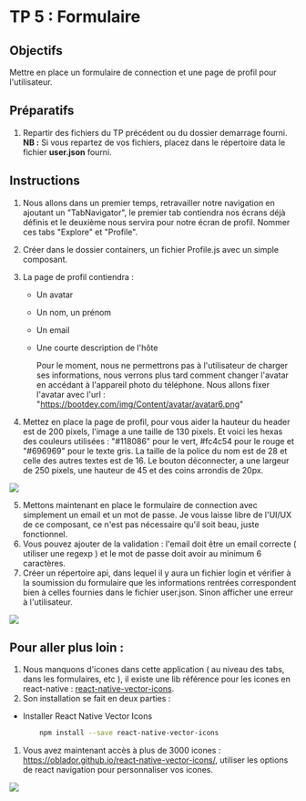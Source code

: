 # TP 5 : Formulaire

## Objectifs

Mettre en place un formulaire de connection et une page de profil pour l'utilisateur.

## Préparatifs

1. Repartir des fichiers du TP précédent ou du dossier demarrage fourni. **NB :** Si vous repartez de vos fichiers, placez dans le répertoire data le fichier **user.json** fourni.

## Instructions

1. Nous allons dans un premier temps, retravailler notre navigation en ajoutant un "TabNavigator", le premier tab contiendra nos écrans déjà définis et le deuxième nous servira pour notre écran de profil. Nommer ces tabs "Explore" et "Profile".
2. Créer dans le dossier containers, un fichier Profile.js avec un simple composant.
3. La page de profil contiendra :

   - Un avatar
   - Un nom, un prénom
   - Un email
   - Une courte description de l'hôte

     Pour le moment, nous ne permettrons pas à l'utilisateur de charger ses informations, nous verrons plus tard comment changer l'avatar en accédant à l'appareil photo du téléphone. Nous allons fixer l'avatar avec l'url : "https://bootdey.com/img/Content/avatar/avatar6.png"

4. Mettez en place la page de profil, pour vous aider la hauteur du header est de 200 pixels, l'image a une taille de 130 pixels. Et voici les hexas des couleurs utilisées : "#118086" pour le vert, #fc4c54 pour le rouge et "#696969" pour le texte gris. La taille de la police du nom est de 28 et celle des autres textes est de 16. Le bouton déconnecter, a une largeur de 250 pixels, une hauteur de 45 et des coins arrondis de 20px.

![](images/profile.png)

5. Mettons maintenant en place le formulaire de connection avec simplement un email et un mot de passe. Je vous laisse libre de l'UI/UX de ce composant, ce n'est pas nécessaire qu'il soit beau, juste fonctionnel.
6. Vous pouvez ajouter de la validation : l'email doit être un email correcte ( utiliser une regexp ) et le mot de passe doit avoir au minimum 6 caractères.
7. Créer un répertoire api, dans lequel il y aura un fichier login et vérifier à la soumission du formulaire que les informations rentrées correspondent bien à celles fournies dans le fichier user.json. Sinon afficher une erreur à l'utilisateur.

![](images/login.png)

## Pour aller plus loin :

1. Nous manquons d'icones dans cette application ( au niveau des tabs, dans les formulaires, etc ), il existe une lib référence pour les icones en react-native : [react-native-vector-icons](https://github.com/oblador/react-native-vector-icons).
2. Son installation se fait en deux parties :

- Installer React Native Vector Icons

  ```bash
      npm install --save react-native-vector-icons
  ```

1. Vous avez maintenant accès à plus de 3000 icones : https://oblador.github.io/react-native-vector-icons/, utiliser les options de react navigation pour personnaliser vos icones.

![](images/icons.png)
